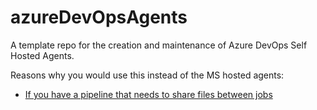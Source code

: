 # azureDevOpsAgents

A template repo for the creation and maintenance of Azure DevOps Self Hosted Agents.

Reasons why you would use this instead of the MS hosted agents:

* [If you have a pipeline that needs to share files between jobs](https://stackoverflow.com/questions/55694545/how-to-share-files-between-yaml-stages-in-azure-devops)
